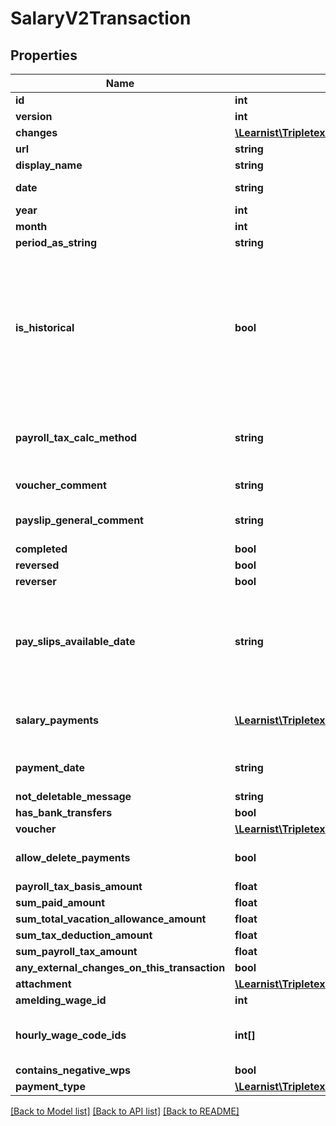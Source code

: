 # SalaryV2Transaction

## Properties
Name | Type | Description | Notes
------------ | ------------- | ------------- | -------------
**id** | **int** |  | [optional] 
**version** | **int** |  | [optional] 
**changes** | [**\Learnist\Tripletex\Model\Change[]**](Change.md) |  | [optional] 
**url** | **string** |  | [optional] 
**display_name** | **string** |  | [optional] 
**date** | **string** | Voucher date. | [optional] 
**year** | **int** |  | 
**month** | **int** |  | 
**period_as_string** | **string** |  | [optional] 
**is_historical** | **bool** | With historical wage vouchers you can update the wage system with information dated before the opening balance. | [optional] 
**payroll_tax_calc_method** | **string** | Employee National Insurance calculation method | [optional] 
**voucher_comment** | **string** | Comment on voucher | [optional] 
**payslip_general_comment** | **string** | Comment to be shown on all payslips | [optional] 
**completed** | **bool** |  | [optional] 
**reversed** | **bool** |  | [optional] 
**reverser** | **bool** |  | [optional] 
**pay_slips_available_date** | **string** | The date payslips are made available to the employee. Defaults to voucherDate. | [optional] 
**salary_payments** | [**\Learnist\Tripletex\Model\SalaryV2Payment[]**](SalaryV2Payment.md) | Link to individual payslip objects. | 
**payment_date** | **string** | The date payslips are paid | [optional] 
**not_deletable_message** | **string** |  | [optional] 
**has_bank_transfers** | **bool** |  | [optional] 
**voucher** | [**\Learnist\Tripletex\Model\SalaryV2Voucher**](SalaryV2Voucher.md) |  | [optional] 
**allow_delete_payments** | **bool** | True if bank payments are deletable | [optional] 
**payroll_tax_basis_amount** | **float** |  | [optional] 
**sum_paid_amount** | **float** |  | [optional] 
**sum_total_vacation_allowance_amount** | **float** |  | [optional] 
**sum_tax_deduction_amount** | **float** |  | [optional] 
**sum_payroll_tax_amount** | **float** |  | [optional] 
**any_external_changes_on_this_transaction** | **bool** |  | [optional] 
**attachment** | [**\Learnist\Tripletex\Model\Document**](Document.md) |  | [optional] 
**amelding_wage_id** | **int** |  | [optional] 
**hourly_wage_code_ids** | **int[]** | List of wage code ids that are hourly wage code | [optional] 
**contains_negative_wps** | **bool** |  | [optional] 
**payment_type** | [**\Learnist\Tripletex\Model\SalaryV2PaymentType**](SalaryV2PaymentType.md) |  | [optional] 

[[Back to Model list]](../../README.md#documentation-for-models) [[Back to API list]](../../README.md#documentation-for-api-endpoints) [[Back to README]](../../README.md)

